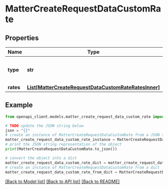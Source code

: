 # MatterCreateRequestDataCustomRate


## Properties

Name | Type | Description | Notes
------------ | ------------- | ------------- | -------------
**type** | **str** | The type of custom rate for the Matter. | 
**rates** | [**List[MatterCreateRequestDataCustomRateRatesInner]**](MatterCreateRequestDataCustomRateRatesInner.md) |  | [optional] 

## Example

```python
from openapi_client.models.matter_create_request_data_custom_rate import MatterCreateRequestDataCustomRate

# TODO update the JSON string below
json = "{}"
# create an instance of MatterCreateRequestDataCustomRate from a JSON string
matter_create_request_data_custom_rate_instance = MatterCreateRequestDataCustomRate.from_json(json)
# print the JSON string representation of the object
print(MatterCreateRequestDataCustomRate.to_json())

# convert the object into a dict
matter_create_request_data_custom_rate_dict = matter_create_request_data_custom_rate_instance.to_dict()
# create an instance of MatterCreateRequestDataCustomRate from a dict
matter_create_request_data_custom_rate_from_dict = MatterCreateRequestDataCustomRate.from_dict(matter_create_request_data_custom_rate_dict)
```
[[Back to Model list]](../README.md#documentation-for-models) [[Back to API list]](../README.md#documentation-for-api-endpoints) [[Back to README]](../README.md)


